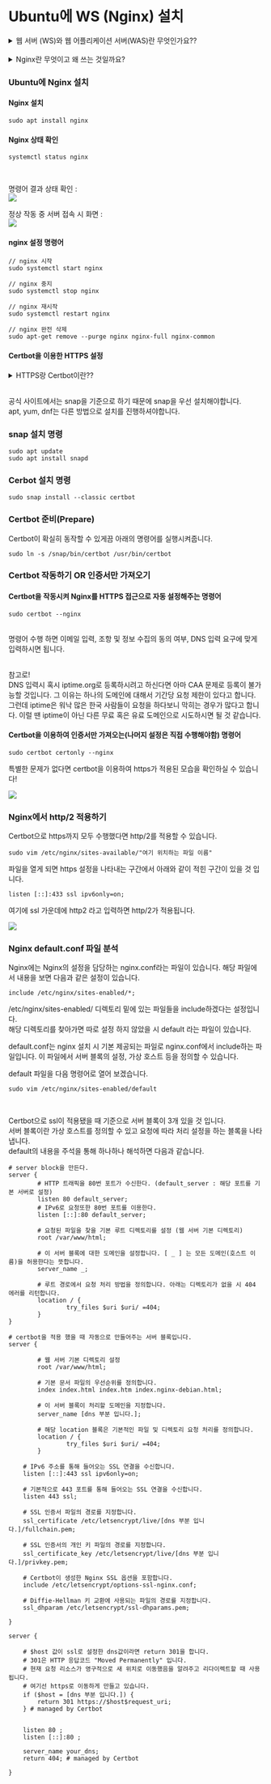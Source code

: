# Ubuntu에 WS (Nginx) 설치

<details>
<summary> 웹 서버 (WS)와 웹 어플리케이션 서버(WAS)란 무엇인가요?? </summary>

## 웹 서버 (Web Server / WS)
웹 서버는 클라이언트로부터의 요청을 받아들이고, 해당 요청에 대한 응답을 생성하여 전송하는 소프트웨어입니다. 간단하게 말하면, 웹 서버는 웹 페이지, 이미지, 비디오 등의 정적 또는 동적 콘텐츠를 클라이언트(웹 브라우저)에게 제공하는 역할을 합니다.

웹 서버는 HTTP(하이퍼텍스트 전송 프로토콜)를 사용하여 클라이언트와 통신하며, 사용자의 웹 브라우저에서 입력한 URL을 기반으로 요청을 처리합니다

일반적으로는 html, css, image, js 등등의 정적인 데이터를 바로바로 제공하지만 새롭게 생성되거나 입력 받은 데이터를 기반으로 가공된 데이터를 제공하기 위해서는 <b>웹 어플리케이션 서버 (WAS)</b>에 요청하고 결과를 받아서 보여주는 역할을 수행합니다.

## 웹 어플리케이션 서버 (Web Application Server / WAS)

WAS(웹 어플리케이션 서버)는 HTTP를 통해 어플리케이션을 수행해주는 미들웨어 입니다.

WS의 경우 자체적으로는 정적인 데이터만을 제공할 수 있습니다. 하지만 저희가 인터넷을 통해서 어떤 서비스를 이용할 때 보통은 단순 데이터만을 받기 위해서는 아닙니다.<br>
입력값에 따른 동적인 데이터의 생성, 데이터베이스 연동 등의 활동을 수행할 수 있도록 웹에서 어플리케이션이 수행 될 수 있도록 서비스를 제공하는 것이 WAS 입니다.

</details><br>

<details>
<summary>Nginx란 무엇이고 왜 쓰는 것일까요?</summary>

    Nginx는 가볍고 높은 성능을 제공하는 오픈 소스 웹 서버(WS)입니다.

    대표적인 WS로는 많은 분들이 알다시피 Apache가 있습니다. Apache는 1995년에 만들어져 역사가 긴 만큼 관련된 서적도 많이 존재하고 현재도 많은 사람이 이용하고 있습니다. 
    
    다만 Apache는 오래된 만큼 멀티 프로세스, 멀티 스레드의 전통적인 아키텍처을 지니고 있습니다.
    이로 인해 필연적으로 메모리 사용량이 현대의 웹 서버보다 상대적으로 높습니다.<br>

    이에 반해 Nginx는 2004에 등장한 WS로 이벤트 기반 아키텍처를 지니고 있습니다.<br>
    비동기식 처리 방식으로 빠른 성능과 적은 메모리 사용량을 제공하기 때문에 꾸준히 점유율이 높여온 WS입니다.

    이와 같이 Nginx는 강점으로 빠르고 메모리 사용량이 적다는 강점이 있기 때문에 프로젝트 시 Nginx를 WS로 채택하고 있습니다.
</details>

### Ubuntu에 Nginx 설치

#### Nginx 설치

```
sudo apt install nginx
```

#### Nginx 상태 확인

```
systemctl status nginx
```
<br>

명령어 결과 상태 확인 :<br>
<img src="./image/nginxStatus.png"><br>


정상 작동 중 서버 접속 시 화면 : <br>
<img src="./image/nginxPage.png"><br>


#### nginx 설정 명령어
```
// nginx 시작
sudo systemctl start nginx

// nginx 중지
sudo systemctl stop nginx

// nginx 재시작
sudo systemctl restart nginx

// nginx 완전 삭제
sudo apt-get remove --purge nginx nginx-full nginx-common
```

#### Certbot을 이용한 HTTPS 설정

<details>
<summary>HTTPS랑 Certbot이란??</summary>

## HTTPS
HTTPS란 클라이언트와 서버 간의 데이터를 주고 받는 규약 HTTP(Hyper Text Tranfer Protocol)에 Security(보안)를 더한 것 입니다.

기존 HTTP는 평문으로 데이터를 전송하기 때문에 데이터를 중간에 가로채게 되면 내용이 쉽게 노출되는 단점을 가지고 있었습니다.<br>

HTTPS는 데이터를 암호화하여 중간에 가로채더라도 읽을 수 없도록 지원하고 있습니다.<br>

기존의 HTTP의 경우는 80번 포트를 사용하는데 HTTPS 433번 포트를 사용합니다.

## Certbot
Certbot이란 무료로 SSL/TLS 인증서를 제공하는 Let's Encrypt의 인증서를 발급받고 자동으로 갱신하는 무료 오픈 소스 소프트웨어 입니다.<br>

Certbot을 몰랐을 때는 HTTPS 설정을 위해 SSL 인증서를 만들거나 찾고 개인키와 파일 경로를 설정하는 등등의 일련의 과정을 직접 수행해야했습니다.<br>
Certbot은 이러한 일련의 과정을 자동으로 수행하여 사용자가 더욱 간편하게 HTTPS를 설정할 수 있습니다.

더욱 자세한 설명과 설치 방법들은 아래의 공식 사이트에서 확인하실 수 있습니다.<br>
https://certbot.eff.org/

</details><br>

공식 사이트에서는 snap을 기준으로 하기 때문에 snap을 우선 설치해야합니다.<br>
apt, yum, dnf는 다른 방법으로 설치를 진행하셔야합니다.
### snap 설치 명령

```
sudo apt update
sudo apt install snapd
```

### Cerbot 설치 명령
```
sudo snap install --classic certbot
```

### Certbot 준비(Prepare)
Certbot이 확실히 동작할 수 있게끔 아래의 명령어를 실행시켜줍니다.
```
sudo ln -s /snap/bin/certbot /usr/bin/certbot
```

### Certbot 작동하기 OR 인증서만 가져오기

#### Certbot을 작동시켜 Nginx를 HTTPS 접근으로 자동 설정해주는 명령어
```
sudo certbot --nginx
```
<br>
명령어 수행 하면 이메일 입력, 조항 및 정보 수집의 동의 여부, DNS 입력 요구에 맞게 입력하시면 됩니다.<br><br>

참고로!<br>
DNS 입력시 혹시 iptime.org로 등록하시려고 하신다면 아마 CAA 문제로 등록이 불가능할 것입니다.
그 이유는 하나의 도메인에 대해서 기간당 요청 제한이 있다고 합니다. 그런데 iptime은 워낙 많은 한국 사람들이 요청을 하다보니 막히는 경우가 많다고 합니다. 이럴 땐 iptime이 아닌 다른 무료 혹은 유료 도메인으로 시도하시면 될 것 같습니다.


#### Certbot을 이용하여 인증서만 가져오는(나머지 설정은 직접 수행해야함) 명령어
```
sudo certbot certonly --nginx
```


특별한 문제가 없다면 certbot을 이용하여 https가 적용된 모습을 확인하실 수 있습니다!

<img src="./image/nginxHttps.png">


### Nginx에서 http/2 적용하기

Certbot으로 https까지 모두 수행했다면 http/2를 적용할 수 있습니다.

```
sudo vim /etc/nginx/sites-available/"여기 위치하는 파일 이름"
```

파일을 열게 되면 https 설정을 나타내는 구간에서 아래와 같이 적힌 구간이 있을 것 입니다.

```
listen [::]:433 ssl ipv6only=on;
```

여기에 ssl 가운데에 http2 라고 입력하면 http/2가 적용됩니다.

<img src="./image/nginxHttp2.png">


### Nginx default.conf 파일 분석

Nginx에는 Nginx의 설정을 담당하는 nginx.conf라는 파일이 있습니다. 해당 파일에서 내용을 보면 다음과 같은 설정이 있습니다.

```
include /etc/nginx/sites-enabled/*;
```

/etc/nginx/sites-enabled/ 디렉토리 밑에 있는 파일들을 include하겠다는 설정입니다.<br>
해당 디렉토리를 찾아가면 따로 설정 하지 않았을 시 default 라는 파일이 있습니다.

default.conf는 nginx 설치 시 기본 제공되는 파일로 nginx.conf에서 include하는 파일입니다.
이 파일에서 서버 블록의 설정, 가상 호스트 등을 정의할 수 있습니다.

default 파일을 다음 명령어로 열어 보겠습니다.
```
sudo vim /etc/nginx/sites-enabled/default
```
<br>

Certbot으로 ssl이 적용됐을 때 기준으로 서버 블록이 3개 있을 것 입니다.<br>
서버 블록이란 가상 호스트를 정의할 수 있고 요청에 따라 처리 설정을 하는 블록을 나타냅니다.<br>
default의 내용을 주석을 통해 하나하나 해석하면 다음과 같습니다.

```
# server block을 만든다.
server {
        # HTTP 트래픽을 80번 포트가 수신한다. (default_server : 해당 포트를 기본 서버로 설정)
        listen 80 default_server;
        # IPv6로 요청또한 80번 포트를 이용한다.
        listen [::]:80 default_server;

        # 요청된 파일을 찾을 기본 루트 디렉토리를 설정 (웹 서버 기본 디렉토리)
        root /var/www/html;

        # 이 서버 블록에 대한 도메인을 설정합니다. [ _ ] 는 모든 도메인(호스트 이름)을 허용한다는 뜻합니다.
        server_name _;

        # 루트 경로에서 요청 처리 방법을 정의합니다. 아래는 디렉토리가 없을 시 404 에러를 리턴합니다.
        location / {
                try_files $uri $uri/ =404;
        }
}

# certbot을 적용 했을 때 자동으로 만들어주는 서버 블록입니다.
server {

        # 웹 서버 기본 디렉토리 설정
        root /var/www/html;

        # 기본 문서 파일의 우선순위를 정의합니다.
        index index.html index.htm index.nginx-debian.html;
        
        # 이 서버 블록이 처리할 도메인을 지정합니다.
        server_name [dns 부분 입니다.];

        # 해당 location 블록은 기본적인 파일 및 디렉토리 요청 처리를 정의합니다.
        location / {
                try_files $uri $uri/ =404;
        }

    # IPv6 주소를 통해 들어오는 SSL 연결을 수신합니다.
    listen [::]:443 ssl ipv6only=on; 

    # 기본적으로 443 포트를 통해 들어오는 SSL 연결을 수신합니다.
    listen 443 ssl;

    # SSL 인증서 파일의 경로를 지정합니다.
    ssl_certificate /etc/letsencrypt/live/[dns 부분 입니다.]/fullchain.pem;

    # SSL 인증서의 개인 키 파일의 경로를 지정합니다.
    ssl_certificate_key /etc/letsencrypt/live/[dns 부분 입니다.]/privkey.pem;

    # Certbot이 생성한 Nginx SSL 옵션을 포함합니다.
    include /etc/letsencrypt/options-ssl-nginx.conf;

    # Diffie-Hellman 키 교환에 사용되는 파일의 경로를 지정합니다.
    ssl_dhparam /etc/letsencrypt/ssl-dhparams.pem;

}

server {

    # $host 값이 ssl로 설정한 dns값이라면 return 301을 합니다.
    # 301은 HTTP 응답코드 "Moved Permanently" 입니다.
    # 현재 요청 리소스가 영구적으로 새 위치로 이동했음을 알려주고 리다이렉트할 때 사용됩니다.
    # 여기선 https로 이동하게 만들고 있습니다.
    if ($host = [dns 부분 입니다.]) {
        return 301 https://$host$request_uri;
    } # managed by Certbot


    listen 80 ;
    listen [::]:80 ;

    server_name your_dns;
    return 404; # managed by Certbot

}
```
